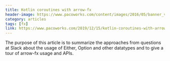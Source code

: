 ```yaml
---
title: Kotlin coroutines with arrow-fx
header-image: https://www.pacoworks.com/content/images/2016/05/banner_v2.png
category: articles
tags: [fx]
link: https://www.pacoworks.com/2019/12/15/kotlin-coroutines-with-arrow-fx/
---
```

The purpose of this article is to summarize the approaches from questions at Slack about the usage of Either, Option and other datatypes and to give a tour of arrow-fx usage and APIs.
